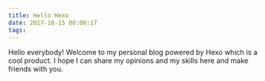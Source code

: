 ```yaml
---
title: Hello Hexo
date: 2017-10-15 00:00:17
tags:
---
```

Hello everybody! Welcome to my personal blog powered by Hexo which is a cool product. I hope I can share my opinions and my skills here and make friends with you. 